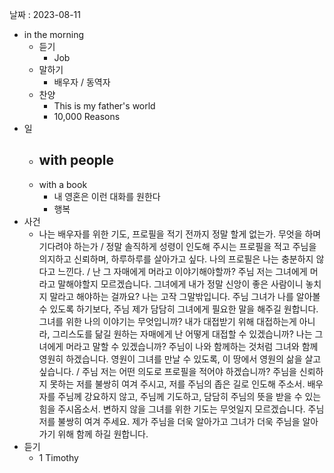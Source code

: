 날짜 : 2023-08-11
- in the morning
	- 듣기
		- Job
	- 말하기
		-  배우자 / 동역자 
	- 찬양
		- This is my father's world
		- 10,000 Reasons
- 일
	- with people
		- 
	- with a book
		- 내 영혼은 이런 대화를 원한다
		- 행복
- 사건
	- 나는 배우자를 위한 기도, 프로필을 적기 전까지 정말 할게 없는가. 무엇을 하며 기다려야 하는가 / 정말 솔직하게 성령이 인도해 주시는 프로필을 적고 주님을 의지하고 신뢰하며, 하루하루를 살아가고 싶다. 나의 프로필은 나는 충분하지 않다고 느낀다. / 난 그 자매에게 머라고 이야기해야할까? 주님 저는 그녀에게 머라고 말해야할지 모르겠습니다. 그녀에게 내가 정말 신앙이 좋은 사람이니 놓치지 말라고 해야하는 걸까요? 나는 고작 그말밖입니다. 주님 그녀가 나를 알아볼 수 있도록 하기보다, 주님 제가 담담히 그녀에게 필요한 말을 해주길 원합니다. 그녀를 위한 나의 이야기는 무엇입니까? 내가 대접받기 위해 대접하는게 아니라, 그리스도를 닮길 원하는 자매에게 난 어떻게 대접할 수 있겠습니까? 나는 그녀에게 머라고 말할 수 있겠습니까? 주님이 나와 함께하는 것처럼 그녀와 함께 영원히 하겠습니다. 영원이 그녀를 만날 수 있도록, 이 땅에서 영원의 삶을 살고 싶습니다. / 주님 저는 어떤 의도로 프로필을 적어야 하겠습니까? 주님을 신뢰하지 못하는 저를 불쌍히 여겨 주시고, 저를 주님의 좁은 길로 인도해 주소서. 배우자를 주님께 강요하지 않고, 주님께 기도하고, 담담히 주님의 뜻을 받을 수 있는 힘을 주시옵소서. 변하지 않을 그녀를 위한 기도는 무엇일지 모르겠습니다. 주님 저를 불쌍히 여겨 주세요. 제가 주님을 더욱 알아가고 그녀가 더욱 주님을 알아가기 위해 함께 하길 원합니다. 
- 듣기
	- 1 Timothy
